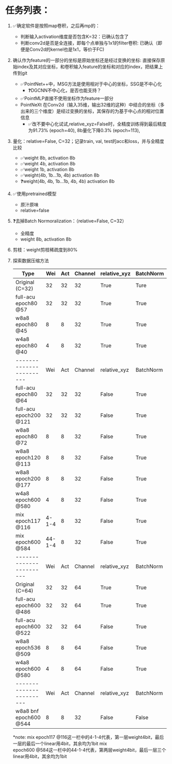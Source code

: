 # 任务列表：
1. :white_check_mark:确定软件是按照map卷积，之后再mp的：
    - 判断输入activation维度是否包含K=32：已确认包含了
    - 判断conv2d是否是全连接，即每个点单独与1x1的filter卷积: 已确认（即便是Conv2d的kernel也是1x1，等价于FC)
2. 确认作为feature的一部分的坐标是原始坐标还是经过变换的坐标: 直接保存原始index及其对应坐标，和卷积输入feature的坐标和对应的index，把结果上传到git
    - :white_check_mark:PointNet++中，MSG方法是使用相对于中心的坐标，SSG是不中心化
      - :question:DGCNN不中心化，是否也能支持？
    - :white_check_mark:PointMLP直接不使用坐标作为feature一部分
    - PointNeXt 在Conv2d（输入35维，输出32维的这种）中结合的坐标（多出来的三个维度）是经过变换的坐标，其保存的为基于中心点的相对位置信息
      - :white_check_mark:改不要中心化试试,relative_xyz=False时，全精度训练得到最后精度为91.73% (epoch=40), 8b量化下降0.3% (epoch=113), 
3. 量化：relative=False, C=32；记录train, val, test的acc和loss，并与全精度比较
    - :white_check_mark:weight 8b, activation 8b
    - :white_check_mark:weight 4b, activation 8b
    - :white_check_mark:weight 1b, activation 8b
    - :white_check_mark:weight(4b, 1b...1b, 4b) activation 8b
    - :question:weight(4b, 4b, 1b...1b, 4b, 4b) activation 8b
4. :white_check_mark:使用pretrained模型
    - 原汁原味
    - relative=false
6. :question:去掉Batch Normoralization：（relative=False, C=32）
    - 全精度
    - weight 8b, activation 8b
7. 剪枝：weight剪枝稀疏度到80%
8. 探索数据压缩方法

    | Type                      | Wei       | Act | Channel | relative_xyz | BatchNorm | Epoch | Best | OA    	    | mAcc  	|
    |-------------------------- | ---       | --- |-------- |--------------| --------- | ----- | ---- |-------	    |-------	|
    | Original (C=32)           | 32        | 32  | 32      | True         | Ture      | None  | None | 93.2+-0.1	| 90.8+-0.2 |
    | full-acu<br>epoch80 @57   | 32        | 32  | 32      | True         | True      | 80    | 57   | 92.91 	    | 89.55 	|
    | w8a8<br>epoch80 @45       | 8         | 8   | 32      | True         | True      | 80    | 45   | 92.34 	    | 87.87 	|
    | w4a8<br>epoch80 @40       | 4         | 8   | 32      | True         | True      | 80    | 40   | 92.30 	    | 88.79 	|
    | ------------------------  | Wei       | Act | Channel | relative_xyz | BatchNorm | Epoch | Best | OA    	    | mAcc  	|
    | full-acu<br>epoch80 @64   | 32        | 32  | 32      | False        | True      | 80    | 64   | 91.73 	    | 88.35 	|
    | full-acu<br>epoch200 @121 | 32        | 32  | 32      | False        | True      | 200   | 121  | 91.82 	    | 88.43 	|
    | w8a8<br>epoch80 @72       | 8         | 8   | 32      | False        | True      | 80    | 72   | 91.45 	    | 87.42 	|
    | w8a8<br>epoch120 @113     | 8         | 8   | 32      | False        | True      | 120   | 113  | 92.02 	    | 89.35 	|
    | w8a8<br>epoch200 @177     | 8         | 8   | 32      | False        | True      | 200   | 177  | 91.94 	    | 89.38 	|
    | w4a8<br>epoch600 @580     | 4         | 8   | 32      | False        | True      | 600   | 580  | 92.59       | 89.66    	|
    | mix<br>epoch117 @116      |4-1-4      | 8   | 32      | False        | True      | 117   | 116  | 41.53 	    | 27.52 	|
    | mix<br>epoch600 @584      |44-1-4     | 8   | 32      | False        | True      | 117   | 116  | 41.53 	    | 27.52 	|
    | ------------------------  | Wei       | Act | Channel | relative_xyz | BatchNorm | Epoch | Best | OA    	    | mAcc  	|
    | Original (C=64)           | 32        | 32  | 64      | True         | True      | 600   | 537  | 93.7+-0.3   | 90.9+-0.5 |
    | full-acu<br>epoch600 @486 | 32        | 32  | 64      | True         | True      | 600   | 486  | 93.44 	    | 90.79 	|
    | full-acu<br>epoch600 @522 | 32        | 32  | 64      | False        | True      | 600   | 522  | 92.54 	    | 89.89 	|
    | w8a8<br>epoch536 @509     | 8         | 8   | 64      | False        | True      | 600   | 509  | 92.45 	    | 90.05 	|
    | w4a8<br>epoch600 @580     | 4         | 8   | 64      | False        | True      | 600   | 580  | 92.34 	    | 90.13 	|
    | ------------------------  | Wei       | Act | Channel | relative_xyz | BatchNorm | Epoch | Best | OA    	    | mAcc  	|
    | w8a8 bnf<br>epoch600 @544 | 8         | 8   | 32      | False        | False     | 600   | 544  | 79.09 	    | 70.96 	|

    *note:
    mix epoch117 @116这一栏中的4-1-4代表，第一层weight4bit，最后一层的最后一个linear用4bit，其余均为1bit
    mix<br>epoch600 @584这一栏中的44-1-4代表，第两层weight4bit，最后一层三个linear用4bit，其余均为1bit

    
